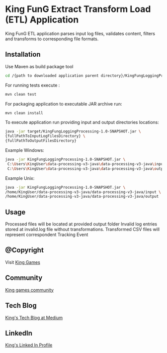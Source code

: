 # King FunG Extract Transform Load (ETL) Application

  King FunG ETL application parses input log files, validates content, filters and transforms to corresponding file formats.
## Installation

Use Maven as build package tool 

```bash
cd /{path to downloaded application parent directory}/KingFungLoggingProcessing
```
For running tests execute :
```bash
mvn clean test
```
For packaging application to executable JAR archive run:
```bash
mvn clean install
```

To execute application run providing input and  output directories locations:
```bash
java -jar target/KingFungLoggingProcessing-1.0-SNAPSHOT.jar \
{fullPathToInputLogFilesDirectory} \ 
{fullPathToOutputFilesDirectory} 
```
Example Windows:
```bash
java -jar KingFungLoggingProcessing-1.0-SNAPSHOT.jar \
 C:\Users\KingUser\data-processing-v3-java\data-processing-v3-java\input \
 C:\Users\KingUser\data-processing-v3-java\data-processing-v3-java\output22

```
Example Unix:
```bash
java -jar KingFungLoggingProcessing-1.0-SNAPSHOT.jar \
/home/KingUser/data-processing-v3-java/data-processing-v3-java/input \
/home/KingUser/data-processing-v3-java/data-processing-v3-java/output
```

## Usage
Processed files will be located at provided output folder
Invalid log entries stored at invalid.log file without transformations.
Transformed CSV files will represent correspondent Tracking Event

## @Copyright

Visit [King Games](https://www.king.com/)

## Community 

[King games community](https://community.king.com/en/?utm_campaign=king.com_community&utm_source=king.com)

## Tech Blog

[King's Tech Blog at Medium](https://medium.com/@TechKing)

## LinkedIn

[King's Linked In Profile](https://www.linkedin.com/company/king/)

